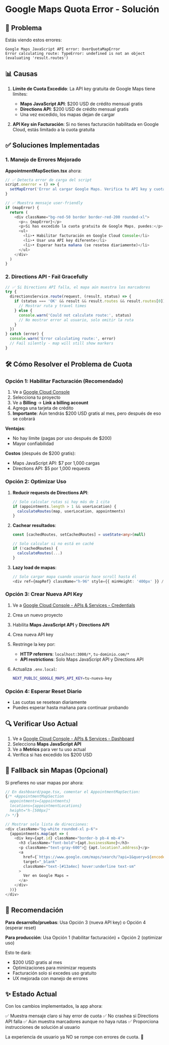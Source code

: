# Google Maps Quota Error - Solución

## 🔴 Problema

Estás viendo estos errores:

```
Google Maps JavaScript API error: OverQuotaMapError
Error calculating route: TypeError: undefined is not an object (evaluating 'result.routes')
```

## 📊 Causas

1. **Límite de Cuota Excedido**: La API key gratuita de Google Maps tiene límites:
   - **Maps JavaScript API**: $200 USD de crédito mensual gratis
   - **Directions API**: $200 USD de crédito mensual gratis
   - Una vez excedido, los mapas dejan de cargar

2. **API Key sin Facturación**: Si no tienes facturación habilitada en Google Cloud, estás limitado a la cuota gratuita

## ✅ Soluciones Implementadas

### 1. Manejo de Errores Mejorado

**AppointmentMapSection.tsx** ahora:

```typescript
// ✅ Detecta error de carga del script
script.onerror = () => {
  setMapError('Error al cargar Google Maps. Verifica tu API key y cuota.')
}

// ✅ Muestra mensaje user-friendly
if (mapError) {
  return (
    <div className="bg-red-50 border border-red-200 rounded-xl">
      <p>⚠️ {mapError}</p>
      <p>Si has excedido la cuota gratuita de Google Maps, puedes:</p>
      <ul>
        <li>• Habilitar facturación en Google Cloud Console</li>
        <li>• Usar una API key diferente</li>
        <li>• Esperar hasta mañana (se resetea diariamente)</li>
      </ul>
    </div>
  )
}
```

### 2. Directions API - Fail Gracefully

```typescript
// ✅ Si Directions API falla, el mapa aún muestra los marcadores
try {
  directionsService.route(request, (result, status) => {
    if (status === 'OK' && result && result.routes && result.routes[0]) {
      // Mostrar ruta y travel times
    } else {
      console.warn('Could not calculate route:', status)
      // No mostrar error al usuario, solo omitir la ruta
    }
  })
} catch (error) {
  console.warn('Error calculating route:', error)
  // Fail silently - map will still show markers
}
```

## 🛠️ Cómo Resolver el Problema de Cuota

### Opción 1: Habilitar Facturación (Recomendado)

1. Ve a [Google Cloud Console](https://console.cloud.google.com/)
2. Selecciona tu proyecto
3. Ve a **Billing** → **Link a billing account**
4. Agrega una tarjeta de crédito
5. **Importante**: Aún tendrás $200 USD gratis al mes, pero después de eso se cobrará

**Ventajas**:
- No hay límite (pagas por uso después de $200)
- Mayor confiabilidad

**Costos** (después de $200 gratis):
- Maps JavaScript API: $7 por 1,000 cargas
- Directions API: $5 por 1,000 requests

### Opción 2: Optimizar Uso

1. **Reducir requests de Directions API**:
   ```typescript
   // Solo calcular rutas si hay más de 1 cita
   if (appointments.length > 1 && userLocation) {
     calculateRoutes(map, userLocation, appointments)
   }
   ```

2. **Cachear resultados**:
   ```typescript
   const [cachedRoutes, setCachedRoutes] = useState<any>(null)
   
   // Solo calcular si no está en caché
   if (!cachedRoutes) {
     calculateRoutes(...)
   }
   ```

3. **Lazy load de mapas**:
   ```typescript
   // Solo cargar mapa cuando usuario hace scroll hasta él
   <div ref={mapRef} className="h-96" style={{ minHeight: '400px' }} />
   ```

### Opción 3: Crear Nueva API Key

1. Ve a [Google Cloud Console - APIs & Services - Credentials](https://console.cloud.google.com/apis/credentials)
2. Crea un nuevo proyecto
3. Habilita **Maps JavaScript API** y **Directions API**
4. Crea nueva API key
5. Restringe la key por:
   - **HTTP referrers**: `localhost:3000/*`, `tu-dominio.com/*`
   - **API restrictions**: Solo Maps JavaScript API y Directions API

6. Actualiza `.env.local`:
   ```bash
   NEXT_PUBLIC_GOOGLE_MAPS_API_KEY=tu-nueva-key
   ```

### Opción 4: Esperar Reset Diario

- Las cuotas se resetean diariamente
- Puedes esperar hasta mañana para continuar probando

## 🔍 Verificar Uso Actual

1. Ve a [Google Cloud Console - APIs & Services - Dashboard](https://console.cloud.google.com/apis/dashboard)
2. Selecciona **Maps JavaScript API**
3. Ve a **Metrics** para ver tu uso actual
4. Verifica si has excedido los $200 USD

## 📱 Fallback sin Mapas (Opcional)

Si prefieres no usar mapas por ahora:

```typescript
// En dashboard/page.tsx, comentar el AppointmentMapSection:
{/* <AppointmentMapSection 
  appointments={appointments} 
  locations={appointmentLocations}
  height="h-[500px]"
/> */}

// Mostrar solo lista de direcciones:
<div className="bg-white rounded-xl p-6">
  {appointments.map(apt => (
    <div key={apt.id} className="border-b pb-4 mb-4">
      <h3 className="font-bold">{apt.businessName}</h3>
      <p className="text-gray-600">📍 {apt.location?.address}</p>
      <a 
        href={`https://www.google.com/maps/search/?api=1&query=${encodeURIComponent(apt.location?.address || '')}`}
        target="_blank"
        className="text-[#13a4ec] hover:underline text-sm"
      >
        Ver en Google Maps →
      </a>
    </div>
  ))}
</div>
```

## 🎯 Recomendación

**Para desarrollo/pruebas**: Usa Opción 3 (nueva API key) o Opción 4 (esperar reset)

**Para producción**: Usa Opción 1 (habilitar facturación) + Opción 2 (optimizar uso)

Esto te dará:
- $200 USD gratis al mes
- Optimizaciones para minimizar requests
- Facturación solo si excedes uso gratuito
- UX mejorada con manejo de errores

## ✨ Estado Actual

Con los cambios implementados, la app ahora:

✅ Muestra mensaje claro si hay error de cuota
✅ No crashea si Directions API falla
✅ Aún muestra marcadores aunque no haya rutas
✅ Proporciona instrucciones de solución al usuario

La experiencia de usuario ya NO se rompe con errores de cuota. 🎉
